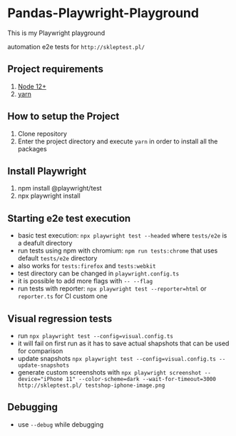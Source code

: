 # Pandas-Playwright-Playground

This is my Playwright playground

automation e2e tests for `http://skleptest.pl/`

## Project requirements

1. [Node 12+](https://nodejs.org/en/docs/)
2. [yarn](https://yarnpkg.com/package/doc)

## How to setup the Project

1. Clone repository
2. Enter the project directory and execute `yarn` in order to install all the packages

## Install Playwright

1. npm install @playwright/test
2. npx playwright install

## Starting e2e test execution

- basic test execution: `npx playwright test --headed` where `tests/e2e` is a deafult directory
- run tests using npm with chromium: `npm run tests:chrome` that uses default `tests/e2e` directory
- also works for `tests:firefox` and `tests:webkit`
- test directory can be changed in `playwright.config.ts`
- it is possible to add more flags with `-- --flag`
- run tests with reporter: `npx playwright test --reporter=html` or `reporter.ts` for CI custom one

## Visual regression tests

- run `npx playwright test --config=visual.config.ts`
- it will fail on first run as it has to save actual shapshots that can be used for comparison
- update snapshots `npx playwright test --config=visual.config.ts --update-snapshots`
- generate custom screenshots with `npx playwright screenshot --device="iPhone 11" --color-scheme=dark --wait-for-timeout=3000 http://skleptest.pl/ testshop-iphone-image.png`

## Debugging

- use `--debug` while debugging
